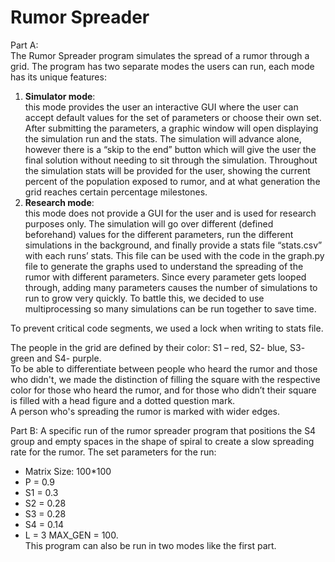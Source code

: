 # Rumor Spreader
Part A:<br>
The Rumor Spreader program simulates the spread of a rumor through a grid. The program has two separate modes the users
can run, each mode has its unique features:

1. **Simulator mode**: <br>
    this mode provides the user an interactive GUI where the user can accept default values for the set
    of parameters or choose their own set. After submitting the parameters, a graphic window will open displaying the 
    simulation run and the stats. The simulation will advance alone, however there is a “skip to the end” button which
    will give the user the final solution without needing to sit through the simulation. Throughout the simulation stats
    will be provided for the user, showing the current percent of the population exposed to rumor, and at what 
    generation the grid reaches certain percentage milestones.
2. **Research mode**: <br>
    this mode does not provide a GUI for the user and is used for research purposes only. The simulation will go over 
    different (defined beforehand) values for the different parameters, run the different simulations in the background,
    and finally provide a stats file “stats.csv” with each runs’ stats. This file can be used with the code in the 
    graph.py file to generate the graphs used to understand the spreading of the rumor with different parameters. 
    Since every parameter gets looped through, adding many parameters causes the number of simulations to run to grow 
    very quickly. To battle this, we decided to use multiprocessing so many simulations can be run together to save time.

To prevent critical code segments, we used a lock when writing to stats file. 

The people in the grid are defined by their color: S1 – red, S2- blue, S3- green and S4- purple. <br> 
To be able to differentiate between people who heard the rumor and those who didn't, we made the distinction of 
filling the square with the respective color for those who heard the rumor, and for those who didn’t their square is 
filled with a head figure and a dotted question mark.<br>
A person who's spreading the rumor is marked with wider edges. <br>

Part B:
A specific run of the rumor spreader program that positions the S4 group and empty spaces in the shape of spiral to create a slow spreading rate for the rumor.
The set parameters for the run:<br>
* Matrix Size: 100*100
* P = 0.9
* S1 = 0.3
* S2 = 0.28
* S3 = 0.28
* S4 = 0.14
* L = 3
MAX_GEN = 100.<br>
This program can also be run in two modes like the first part.






